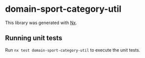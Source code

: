 # domain-sport-category-util

This library was generated with [Nx](https://nx.dev).

## Running unit tests

Run `nx test domain-sport-category-util` to execute the unit tests.
